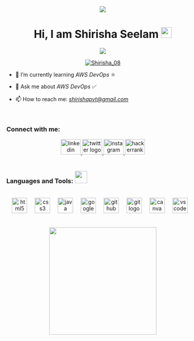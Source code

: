 <!--

- 🔭 I’m currently working on ...
- 🌱 I’m currently learning ..
- 👯 I’m looking to collaborate on ...
- 🤔 I’m looking for help with ...
- 💬 Ask me about ...
- 📫 How to reach me: ...
- 😄 Pronouns: ...
- ⚡ Fun fact: ...
-->
<p align="center">
<img src="https://user-images.githubusercontent.com/74038190/212747903-e9bdf048-2dc8-41f9-b973-0e72ff07bfba.gif">
</p>
<h1 align="center">Hi, I am Shirisha Seelam <img src="https://media.giphy.com/media/hvRJCLFzcasrR4ia7z/giphy.gif" width="28"></h1>
<!--h1 align="center">Hi , I'm Satya Narayana</h1-->
<!--h3 align="center">I'm a passionate Front-end developer 
12
</h3-->
<p align="center">
    <img src="https://readme-typing-svg.herokuapp.com?color=Ff00e6&width=380&height=45&lines=Always+Learning+New+Things;Cloud+Computing+Enthusiast;Open-Source+Contributor;Always+Learning+New+Things;Cloud+Computing+Enthusiast;Nice+To+Meet+You+...;&center=true">
</p>

<!--p align="center">  
   Visitor count<br> 
   <img src="https://profile-counter.glitch.me/satyaidk/count.svg" /> 
 </p-->

<!--div align="center">
  <img height="400" src="https://i.imgflip.com/65efzo.gif"  />
</div-->
<!--div align="center">
  <!--img height="300" src="https://media.giphy.com/media/WoFiFuqscSFXzuCHv4/giphy.gif?raw=true" />
</div-->

 <!--a href="https://app.daily.dev/0xsatyaidk"><img width="44%" align="right" src="https://api.daily.dev/devcards/12aba086b2ea45e79f2131fd25f2dd07.png?r=ddm" width="400" alt="Nikadi SatyaNarayana's Dev Card"/></a-->

<p align="center"> <a href="https://x.com/Shirisha_08" target="blank"><img src="https://img.shields.io/twitter/follow/Shirisha_08?logo=twitter&style=for-the-badge" alt="Shirisha_08" /></a> </p>

- 🌱 I’m currently learning *AWS DevOps* ⚛️

- 💬 Ask me about *AWS DevOps* ✅

- 📫 How to reach me: *shirishapvt@gmail.com*


<br>

<h3 align="left">Connect with me:</h3>

<div align="center">
  
  <a href="https://www.linkedin.com/in/shirishaseelam/">   
    <img src="https://raw.githubusercontent.com/maurodesouza/profile-readme-generator/master/src/assets/icons/social/linkedin/default.svg" width="52" height="40" alt="linkedin logo"  />
  </a> 
  <a href="https://x.com/Shirisha_08">  
    <img src="https://raw.githubusercontent.com/maurodesouza/profile-readme-generator/master/src/assets/icons/social/twitter/default.svg" width="52" height="40" alt="twitter logo"  />
  </a>
  <a href="https://www.instagram.com/_shirisha__08/">  
    <img src="https://raw.githubusercontent.com/maurodesouza/profile-readme-generator/master/src/assets/icons/social/instagram/default.svg" width="52" height="40" alt="instagram logo"  />
  </a>     
 <a href="https://www.hackerrank.com/profile/shirishaseelam">  
  <img src="https://raw.githubusercontent.com/maurodesouza/profile-readme-generator/master/src/assets/icons/social/hackerrank/default.svg" width="52" height="40" alt="hackerrank logo"  />
   </a>   
  
</div>

<br>
<h3 align="left">Languages and Tools: <img src = "https://raw.githubusercontent.com/rahulbanerjee26/githubProfileReadmeGenerator/main/gifs/code.gif" width = 32px height=32px> </h3>


<!--div align="center">
<img  alt="Coding" width="45%" align="left" src="https://raw.githubusercontent.com/devSouvik/devSouvik/master/gif3.gif" style="mix-blend-mode: color-burn;"/>
</div-->
 <br>

<div align="center">
  <img src="https://cdn.jsdelivr.net/gh/devicons/devicon/icons/html5/html5-original.svg" height="40" alt="html5 logo"  />
  <img width="12" />
  <img src="https://cdn.jsdelivr.net/gh/devicons/devicon/icons/css3/css3-original.svg" height="40" alt="css3 logo"  />
  <img width="12" />
  <img src="https://cdn.jsdelivr.net/gh/devicons/devicon/icons/java/java-original.svg" height="40" alt="java logo"  />
  <img width="12" />
  <img src="https://cdn.jsdelivr.net/gh/devicons/devicon/icons/googlecloud/googlecloud-original.svg" height="40" alt="googlecloud logo"  />
  <img width="12" />
  <img src="https://skillicons.dev/icons?i=github" height="40" alt="github logo"  />
  <img width="12" />
  
  <img src="https://skillicons.dev/icons?i=git" height="40" alt="git logo"  />
  <img width="12" />
  
  
  <img src="https://img.shields.io/badge/Canva-00C4CC?logo=canva&logoColor=black&style=for-the-badge" height="40" alt="canva logo"  />
  <img width="12" />
  <img src="https://img.shields.io/badge/Visual Studio Code-007ACC?logo=visualstudiocode&logoColor=white&style=for-the-badge" height="40" alt="vscode logo"  />
  <img width="12" />
</div>
<br>


<!--div align="center">
  <img width="470" src="https://media.giphy.com/media/R2BtyXJgd2nh6/giphy.gif"  />
</div-->

<!--div align="center">
<img  src="https://github-readme-stats.vercel.app/api?username=satyaidk&show_icons=true&hide=contribs,prs&cache_seconds=86400&theme=neon" height="200" width="500" alt="streak" align="center" />
</div-->

<!--div align="center">
  <img src="https://streak-stats.demolab.com/?user=satyaidk&theme=burnt-neon" height="200" width="500" alt="streak graph"  />
</div-->
<br>

<!--div align="center">
  <img height="150" src="https://media.giphy.com/media/xFkgeu7dhfgqqxJqmj/giphy.gif"  />
</div-->

<!--div align="center">
  <img height="150" src="https://camo.githubusercontent.com/62da68eb62b1e5f175f7d1f0191dd89a653d7908feb22d37d4a0ab07365d6791/68747470733a2f2f6d656469612e67697068792e636f6d2f6d656469612f4d3967624264396e6244724f5475314d71782f67697068792e676966"  />
</div-->

<div align="center">
  <img height="280" src="https://media.giphy.com/media/MUlmRFnTQxwJ2/giphy.gif"  />
</div>
<!--div align="center" >
    <img src="" />
</div-->


<!--p align="center"><img align="center" src="https://github-readme-stats.vercel.app/api/top-langs/?username=satyaidk&layout=compact&theme=neon" height="280" width="750" alt="satyaidk" /></p-->

<!--a href=#><img src="contributions.svg"></a-->


